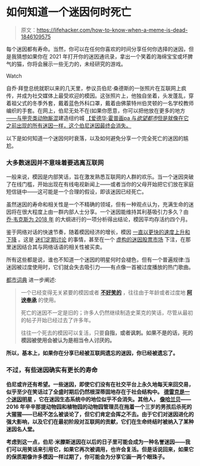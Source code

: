 # 如何知道一个迷因何时死亡

> 原文：<https://lifehacker.com/how-to-know-when-a-meme-is-dead-1846109575>

每个迷因都有寿命。当然，你可以在任何你喜欢的时间分享任何你选择的迷因，但是我猜想如果你在 2021 年打开你的迷因通讯录，拿出一个笑着的海绵宝宝或坏脾气的猫，你将会展示一些无力的，未经研究的游戏。

Watch

自乔·拜登总统就职以来的几天里，参议员伯尼·桑德斯的一张照片在互联网上疯传，并成为社交媒体上最受欢迎的模因。这张照片上，他独自坐着，头发蓬乱，穿着祖父式的冬季外套，戴着蓝色外科口罩，戴着由佛蒙特州伯灵顿的一名学校教师编织的手套。在网上，伯尼无处不在(如果你愿意，你可以把他放在更多的地方[——](https://twitter.com/RebeccaRHelm/status/1352454555959783430?s=20)[与甲壳类动物厮混](https://twitter.com/EugeneGlukh/status/1351980887920025606?ref_src=twsrc%5Etfw%7Ctwcamp%5Etweetembed%7Ctwterm%5E1351980887920025606%7Ctwgr%5E%7Ctwcon%5Es1_&ref_url=https%3A%2F%2Fwww.cnet.com%2Fnews%2Fbernie-sanders-inauguration-mittens-the-funniest-versions-of-the-meme%2F)建造纽约城 [【爱德华·霍普画](https://twitter.com/Tvini/status/1352068889216241670?ref_src=twsrc%5Etfw%7Ctwcamp%5Etweetembed%7Ctwterm%5E1352068889216241670%7Ctwgr%5E%7Ctwcon%5Es1_&ref_url=https%3A%2F%2Fwww.cnet.com%2Fnews%2Fbernie-sanders-inauguration-mittens-the-funniest-versions-of-the-meme%2F)[pa 与*欲望都市*但是就像在它之前出现的所有迷因一样，这个伯尼迷因最终会消失。](https://www.instagram.com/p/CKUI0UWFGF7/?utm_source=ig_embed)

以下是如何知道一个迷因何时衰落，以及如何避免分享一个完全死亡的迷因的尴尬。

### 大多数迷因并不意味着要逃离互联网

一般来说，模因是内部笑话，旨在激发熟悉互联网的人群的欢乐。当一个迷因突破了在线门槛，开始出现在有线电视新闻上——或者当你的父母开始把它们放在家庭短信链中——这可能是一个合理的假设，即该迷因已经死亡。

虽然迷因的寿命和相关性是一个不精确的领域，但有一种观点认为，充满生命的迷因将在很大程度上由一群内部人士分享。一个迷因能维持其利基吸引力多久？由 [乔·韦克斯为 2018 年](https://theoutline.com/post/5035/greenwich-meme-time?zd=2&zi=2ymszdax) 的大纲进行的一项分析得出结论，模因平均存活约四个月。

鉴于网络对话的快速节奏，随着模因经济的增长，模因 [一直以更快的速度上升和下降](https://www.theatlantic.com/technology/archive/2017/12/a-unified-theory-of-meme-death/546866/) 。这是 [迷们定期讨论](https://www.reddit.com/r/MemeEconomy/comments/5zzcef/an_alarming_study_of_meme_lifespans_over_the_last/) 的事情，甚至在一个 [虚构的迷因股票市场](https://www.theverge.com/2017/1/10/14223264/meme-economy-reddit-stock-market) 下注，在那里迷因结合其与网络话语的相关性被买卖。

所有这些都是说，谁也不知道一个迷因的明星何时会褪色，但有一个普遍规律:当迷因被过度使用时，它们就会失去吸引力——有点像一首被过度播放的热门歌曲。

[都市词典](https://www.urbandictionary.com/define.php?term=dead%20meme) 进一步阐述:

> 一个已经变得无关紧要的模因或者 [**不好笑的**](https://www.urbandictionary.com/define.php?term=unfunny) ，往往由于年龄或者过度地 [**阿谀奉承**](https://www.urbandictionary.com/define.php?term=cringeworthy) 的使用。
> 
> 死亡的迷因不一定是旧的；许多人仍然继续制造史莱克的笑话，尽管从最初的帖子开始已经过去了许多年。
> 
> 往往一个死去的模因可以复活，只要[](https://www.urbandictionary.com/define.php?term=self-referential)**自指，或者讽刺。如果不是的话，死的模因被使用会被认为是相当令人讨厌的。**

**所以，基本上，如果你在分享已经被互联网遗忘的迷因，你已经被遗忘了。**

### **不过，有些迷因确实有更长的寿命**

**伯尼或许还有希望。一些迷因，即使它们没有在社交平台上永久地每天来回交易，似乎至少在笑话过了全盛时期后仍然根深蒂固地存在于社会结构中。 [德雷克是一个迷因明星](https://www.reddit.com/r/memes/comments/9hfgys/drake_memes_within_a_drake_meme/) ，它在迷因生态系统中的地位似乎不会消失。其他人， [像哈兰贝](https://en.wikipedia.org/wiki/Killing_of_Harambe)——2016 年辛辛那提动物园和植物园的动物园管理员在拖着一个三岁的男孩后杀死的大猩猩——已经不怎么被谈论了，但它们肯定会挥之不去。由于它们对迷因进化的强大影响，以及它们在最初阶段对互联网的贡献，它们在生命终结时被纳入了某种迷因名人堂。**

**考虑到这一点，伯尼·米滕斯迷因在以后的日子里可能会成为一种名誉迷因——我们可以用笑话来引用它，如果它再次被调用，也许会复活。但是话说回来，如果它的保质期像许多模因一样过期了，你可能会为分享它画一两个眼珠子。**